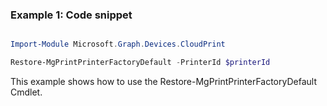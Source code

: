 ### Example 1: Code snippet

```powershell

Import-Module Microsoft.Graph.Devices.CloudPrint

Restore-MgPrintPrinterFactoryDefault -PrinterId $printerId

```
This example shows how to use the Restore-MgPrintPrinterFactoryDefault Cmdlet.

